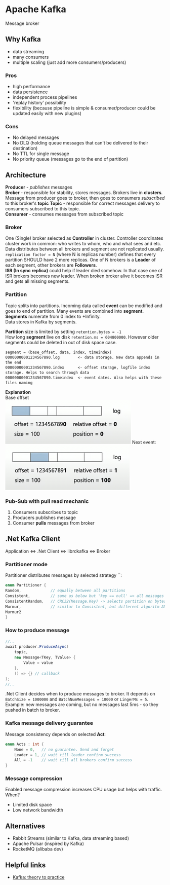 # Apache Kafka
Message broker

## Why Kafka
- data streaming
- many consumers
- multiple scaling (just add more consumers/producers)

### Pros
- high performance
- data persistence
- independent process pipelines
- 'replay history' possibility
- flexibility (because pipeline is simple & consumer/producer could be updated easily with new plugins)

### Cons
- No delayed messages
- No DLQ (holding queue messages that can't be delivered to their destination)
- No TTL for single message
- No priority queue (messages go to the end of partition)

## Architecture 
**Producer** - _publishes_ messages  
**Broker** - responsible for stability, stores messages. Brokers live in **clusters**. Message from producer goes to broker, then goes to consumers _subscribed_ to this broker's **topic**
**Topic** - responsible for correct messages delivery to consumers subscribed to this topic.   
**Consumer** - consumes messages from subscribed topic 

### Broker
One (Single) broker selected as **Controller** in cluster. Controller coordinates cluster work in common: who writes to whom, who and what sees and etc.  
Data distributes between all brokers and segment are not replicated usually.  
`replication factor = N` (where N is replicas number) defines that every partition SHOULD have 2 more replicas. One of N brokers is a **Leader** of each segment, other brokers are **Followers**.  
**ISR (In sync replica)** could help if leader died somehow. In that case one of ISR brokers becomes new leader. When broken broker alive it becomes ISR and gets all missing segments.

### Partition
Topic splits into partitions. Incoming data called **event** can be modified and goes to end of partition. Many events are combined into **segment**. **Segments** numerate from 0 index to +Infinity.  
Data stores in Kafka by segments.  

**Partition** size is limited by setting `retention.bytes = -1`  
How long **segment** live on disk `retention.ms = 604800000`. However older segments could be deleted in out of disk space case.
```
segment = (base_offset, data, index, timeindex)
00000000001234567890.log        <- data storage. New data appends in the end
00000000001234567890.index      <- offset storage, logfile index storage. Helps to search through data
00000000001234567890.timeindex  <- event dates. Also helps with these files naming 
```
**Explanation**  
Base offset  
![img.png](img/kafka_01.png) 
Next event:  
![img.png](img/kafka_02.png)

### Pub-Sub with pull read mechanic
1. Consumers subscribes to topic
2. Producers publishes message
3. Consumer **pulls** messages from broker

## .Net Kafka Client
Application <=> .Net Client <=> librdkafka <=> Broker  

### Partitioner mode
Partitioner distributes messages by selected strategy ``:
```csharp
enum Partitioner {
Random,             // equally between all partitions
Consistent,         // same as below but 'key == null' => all messages go to single partition
ConsistentRandom,   // CRC32(Message.Key) -> selects partition on bytes result 
Murmur,             // similar to Consistent, but different algoritm AND compatible to java   
Murmur2
} 
``` 
### How to produce message
```csharp
//..
await producer.ProduceAsync(
    topic,
    new Message<TKey, TValue> {
        Value = value
    },
    () => {} // callback 
);
//..
```
.Net Client decides when to produce messages to broker. 
It depends on `BatchSize = 1000000` and `BatchNumMessages = 10000` or `LingerMs = 5`.  
Example: new messages are coming, but no messages last 5ms - so they pushed in batch to broker.

### Kafka message delivery guarantee
Message consistency depends on selected **Act**:
```csharp
enum Acts : int {
    None = 0,   // no guarantee. Send and forget
    Leader = 1, // wait till leader confirm success
    All = -1    // wait till all brokers confirm success
}
```

### Message compression
Enabled message compression increases CPU usage but helps with traffic.
When?
- Limited disk space
- Low network bandwidth 

## Alternatives
- Rabbit Streams (similar to Kafka, data streaming based)
- Apache Pulsar (inspired by Kafka)
- RocketMQ (alibaba dev)

## Helpful links
- [Kafka: theory to practice](https://youtu.be/ghKnX5fuW5s)